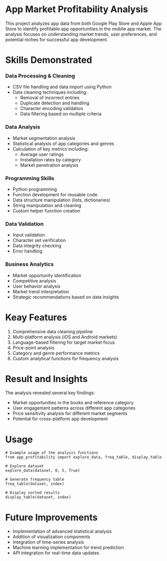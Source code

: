 # App Market Profitability Analysis
This project analyzes app data from both Google Play Store and Apple App Store to identify profitable app opportunities in the mobile app market. The analysis focuses on understanding market trends, user preferences, and potential niches for successful app development.

# Skills Demonstrated 
### Data Processing & Cleaning 
* CSV file handling and data import using Python
* Data cleaning techniques including:
  * Removal of incorrect entries
  * Duplicate detection and handling
  * Character encoding validation
  * Data filtering based on multiple criteria
 
### Data Analysis 
* Market segmentation analysis
* Statistical analysis of app categories and genres
* Calculation of key metrics including:
  * Average user ratings
  * Installation rates by category
  * Market penetration analysis

### Programming Skills 
* Python programming
* Function development for reusable code
* Data structure manipulation (lists, dictionaries)
* String manipulation and cleaning
* Custom helper function creation

### Data Validation
* Input validation
* Character set verification
* Data integrity checking
* Error handling

### Business Analytics
* Market opportunity identification
* Competitive analysis
* User behavior analysis
* Market trend interpretation
* Strategic recommendations based on data insights

# Keay Features
1. Comprehensive data cleaning pipeline
2. Multi-platform analysis (iOS and Android markets)
3. Language-based filtering for target market focus
4. Price-point analysis
5. Category and genre performance metrics
6. Custom analytical functions for frequency analysis

# Result and Insights 
The analysis revealed several key findings:
* Market opportunities in the books and reference category
* User engagement patterns across different app categories
* Price sensitivity analysis for different market segments
* Potential for cross-platform app development

# Usage 
```
# Example usage of the analysis functions
from app_profitability import explore_data, freq_table, display_table

# Explore dataset
explore_data(dataset, 0, 5, True)

# Generate frequency table
freq_table(dataset, index)

# Display sorted results
display_table(dataset, index)
```

# Future Improvements
* Implementation of advanced statistical analysis
* Addition of visualization components
* Integration of time-series analysis
* Machine learning implementation for trend prediction
* API integration for real-time data updates
